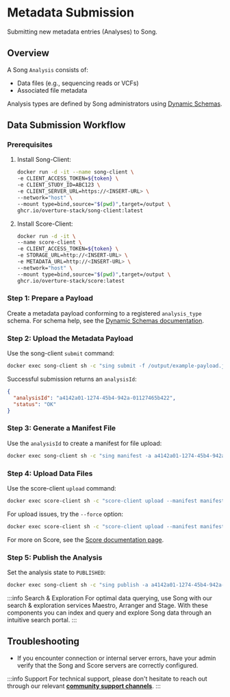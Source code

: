 # Metadata Submission

Submitting new metadata entries (Analyses) to Song.

## Overview

A Song `Analysis` consists of:
- Data files (e.g., sequencing reads or VCFs)
- Associated file metadata

Analysis types are defined by Song administrators using [Dynamic Schemas](../documentation/song/user-guide/schema).

## Data Submission Workflow

### Prerequisites

1. Install Song-Client:

   ```bash
   docker run -d -it --name song-client \
   -e CLIENT_ACCESS_TOKEN=${token} \
   -e CLIENT_STUDY_ID=ABC123 \
   -e CLIENT_SERVER_URL=https://<INSERT-URL> \
   --network="host" \
   --mount type=bind,source="$(pwd)",target=/output \
   ghcr.io/overture-stack/song-client:latest
   ```

2. Install Score-Client:

   ```bash
   docker run -d -it \
   --name score-client \
   -e CLIENT_ACCESS_TOKEN=${token} \
   -e STORAGE_URL=http://<INSERT-URL> \
   -e METADATA_URL=http://<INSERT-URL> \
   --network="host" \
   --mount type=bind,source="$(pwd)",target=/output \
   ghcr.io/overture-stack/score:latest
   ```

### Step 1: Prepare a Payload

Create a metadata payload conforming to a registered `analysis_type` schema. For schema help, see the [Dynamic Schemas documentation](../documentation/song/admin/schemas/).

### Step 2: Upload the Metadata Payload

Use the song-client `submit` command:

```bash
docker exec song-client sh -c "sing submit -f /output/example-payload.json"
```

Successful submission returns an `analysisId`:

```json
{
  "analysisId": "a4142a01-1274-45b4-942a-01127465b422",
  "status": "OK"
}
```

### Step 3: Generate a Manifest File

Use the `analysisId` to create a manifest for file upload:

```bash
docker exec song-client sh -c "sing manifest -a a4142a01-1274-45b4-942a-01127465b422 -f /some/output/dir/manifest.txt -d /submitting/file/directory"
```

### Step 4: Upload Data Files

Use the score-client `upload` command:

```bash
docker exec score-client sh -c "score-client upload --manifest manifest.txt"
```

For upload issues, try the `--force` option:

```bash
docker exec score-client sh -c "score-client upload --manifest manifest.txt --force"
```

For more on Score, see the [Score documentation page](../documentation/score).

### Step 5: Publish the Analysis

Set the analysis state to `PUBLISHED`:

```bash
docker exec song-client sh -c "sing publish -a a4142a01-1274-45b4-942a-01127465b422"
```

:::info Search & Exploration
For optimal data querying, use Song with our search & exploration services Maestro, Arranger and Stage. With these components you can index and query and explore Song data through an intuitive search portal.
:::

## Troubleshooting

- If you encounter connection or internal server errors, have your admin verify that the Song and Score servers are correctly configured.
 
:::info Support
For technical support, please don't hesitate to reach out through our relevant [**community support channels**](/community/support).
:::